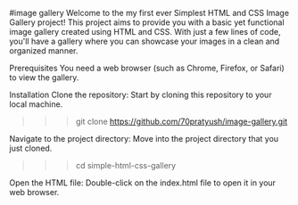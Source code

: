 #image gallery
Welcome to the my first ever Simplest HTML and CSS Image Gallery project! This project aims to provide you with a basic yet functional image gallery created using HTML and CSS. With just a few lines of code, you'll have a gallery where you can showcase your images in a clean and organized manner.

Prerequisites
You need a web browser (such as Chrome, Firefox, or Safari) to view the gallery.

Installation
Clone the repository: Start by cloning this repository to your local machine.
>>>git clone https://github.com/70pratyush/image-gallery.git

Navigate to the project directory: Move into the project directory that you just cloned.
>>>cd simple-html-css-gallery

Open the HTML file: Double-click on the index.html file to open it in your web browser.

